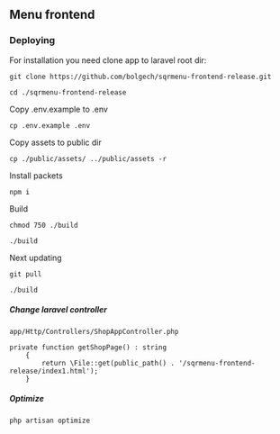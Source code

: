 
## Menu frontend

### Deploying

For installation you need clone app to laravel root dir:

```
git clone https://github.com/bolgech/sqrmenu-frontend-release.git
```

```
cd ./sqrmenu-frontend-release
```
Copy .env.example to .env
```
cp .env.example .env
```
Copy assets to public dir
```
cp ./public/assets/ ../public/assets -r
```
Install packets
```
npm i
```
Build
```
chmod 750 ./build
```
```
./build
```
Next updating
```
git pull
```
```
./build
```

##### Change laravel controller
```
app/Http/Controllers/ShopAppController.php
```

```
private function getShopPage() : string
    {
        return \File::get(public_path() . '/sqrmenu-frontend-release/index1.html');
    }
```
##### Optimize
```
php artisan optimize
```
